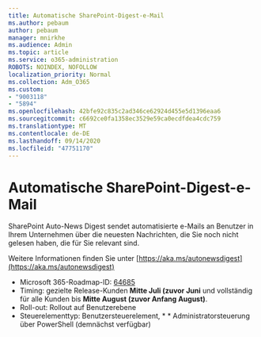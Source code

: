 ```yaml
---
title: Automatische SharePoint-Digest-e-Mail
ms.author: pebaum
author: pebaum
manager: mnirkhe
ms.audience: Admin
ms.topic: article
ms.service: o365-administration
ROBOTS: NOINDEX, NOFOLLOW
localization_priority: Normal
ms.collection: Adm_O365
ms.custom:
- "9003118"
- "5894"
ms.openlocfilehash: 42bfe92c835c2ad346ce62924d455e5d1396eaa6
ms.sourcegitcommit: c6692ce0fa1358ec3529e59ca0ecdfdea4cdc759
ms.translationtype: MT
ms.contentlocale: de-DE
ms.lasthandoff: 09/14/2020
ms.locfileid: "47751170"
---
```

# <a name="sharepoint-auto-digest-email"></a>Automatische SharePoint-Digest-e-Mail

SharePoint Auto-News Digest sendet automatisierte e-Mails an Benutzer in Ihrem Unternehmen über die neuesten Nachrichten, die Sie noch nicht gelesen haben, die für Sie relevant sind.

Weitere Informationen finden Sie unter [https://aka.ms/autonewsdigest](https://aka.ms/autonewsdigest)

- Microsoft 365-Roadmap-ID:  [64685](https://www.microsoft.com/microsoft-365/roadmap?filters=&featureid=64685)
- Timing: gezielte Release-Kunden  **Mitte Juli (zuvor Juni**  und vollständig für alle Kunden bis  **Mitte August (zuvor Anfang August)**.
- Roll-out: Rollout auf Benutzerebene
- Steuerelementtyp: Benutzersteuerelement, * * Administratorsteuerung über PowerShell (demnächst verfügbar)
